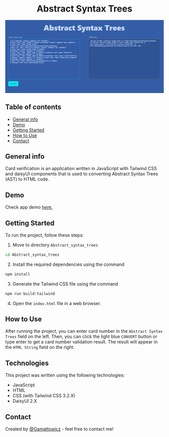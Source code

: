 <div align="center">
<h1 align="center">Abstract Syntax Trees</h1></div>

![card_thumbnail](src/images/ast_thumbnail.png)

## Table of contents

* [General info](#general-info)
* [Demo](#demo)
* [Getting Started](#getting-started)
* [How to Use](#how-to-use)
* [Contact](#contact)

## General info

Card verification is an application written in JavaScript with Tailwind CSS and daisyUI components that is used to converting Abstract Syntax Trees (AST) to HTML code.

## Demo

Check app demo [here.](https://abstract-syntax-trees.netlify.app)

## Getting Started

To run the project, follow these steps:

1. Move to directory `Abstract_syntax_trees`

```bash
cd Abstract_syntax_trees
```

2. Install the required dependencies using the command

```bash
npm install
```

3. Generate the Tailwind CSS file using the command

```bash
npm run build:tailwind
```

4. Open the `index.html` file in a web browser.

## How to Use

After running the project, you can enter card number in the `Abstract Syntax Trees` field on the left. Then, you can click the light blue `CONVERT` button or type enter to get a card number validation result. The result will appear in the `HTML String` field on the right.

## Technologies

This project was written using the following technologies:

* JavaScript
* HTML
* CSS (with Tailwind CSS 3.2.X)
* DaisyUI 2.X

## Contact

Created by [@Gamattowicz](https://github.com/Gamattowicz) - feel free to contact me!
